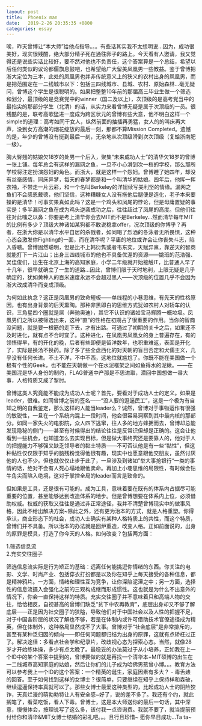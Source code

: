 ```yaml
---
layout: post
title:  Phoenix man
date:   2019-2-26 20:35:35 +0800
categories: essay
---
```


唉，昨天曾博让“本大师”给他点指导。。。有些话其实我不太想明说...因为，成功很美好，现实很残酷，绝大部分精子死在通往卵子的路上。今天看有人邀请，我又觉得还是说些实话比较好，要不然对他也不负责任，这个答案算是一个总结，希望以后任何类似的议论都偃旗息鼓吧，也希望给广大留美凤凰男一些教益。鉴于曾博把浙大定位为三本，此处的凤凰男也并非传统意义上的狭义的农村出身的凤凰男，而是把范围定在一二线城市以下：包括三四线城市、县城、农村、原始森林...毫无疑问，曾博这个学生是很聪明的。如果把整整10年前的那届高三毕业生做一个筛选和划分，最顶级的是竞赛党中的winner（国二及以上），次顶级的是高考党当中的最掐尖的那部分学生（北清）的话，从实力来看曾博无疑是属于次顶级的一员。很残酷的是，联考高歌猛进一度成为跨区状元的曾博有些大意，他不明白这样一个simple的道理：高考如同干女人，纵然前面的抽插再勇猛，女人的的叫床再大声，没到女方高潮的烟花绽放的最后一刻，那都不算Mission Completed。遗憾的是，年少的曾博没有挺到最后一刻，无奈地从次顶级滑到次次顶级（复蛤浙南肥一级）。  

胸大臀翘的姑娘欠18岁的处男一个后入，聚集“未来成功人士”的清华欠18岁的曾博一张上铺。每年总会有这样的漏网之鱼，一旦不小心滑到次一档的学校，那么那所学校将注定扮演怨妇的角色。而浙大，就是这样一个怨妇。曾博睡了她四年，却没有丝毫感情，同床异梦，每天的春梦都是和一个叫清华的姑娘。四年后，他挥一挥衣袖，不带走一片云彩，和一个名叫Berkeley的洋妞续写美利坚的情缘。漏网之鱼们不会感恩戴德，他们坚信，这种糟糠女人没有拖他后腿便是造化，老子本来要操的是清华！可事实果真如此吗？这是一个鸡头和凤尾的悖论，但是毋庸置疑的事实是：多半漏网之鱼在成为鸡头逆袭成功之后，往往超过了凤尾的高度。但他们往往对此嗤之以鼻：你要是考上清华你会去MIT而不是Berkeley...然而清华每年MIT的比例有多少？顶级大神诸如某狗都不敢说稳拿offer，况次顶级的你博乎？再者，在浙大你是以清华水平自居的杀戮者，如同喝了烈酒的冬泳者无所畏惧，这种心态会激发你Fighting的一面，而在清华呢？平庸的地位或许会让你丧失斗志，陷入昏聩。曾博固然聪明，但是比不上韩衍隽或者韦东奕，天赋异禀，靠逆天的智商就能打下一片江山；出身三四线城市的他也不具备优渥的资源——姚班的范浩强、吴佳俊们，出生在北京上海的高知家庭，小学二年级就开始接触IT，比普通人早了十几年，很早就确立了一生的道路...因此，曾博们限于天时地利，上限无疑是几乎确定的，犹如黄种人的百米速度永远不会超过黑人——次顶级的位置几乎不会因为浙大改成清华而变成顶级。  

为何如此执念？这正是凤凰男的致命短板——单线程的小巷思维，有先天的性格原因，也有出身背景的后天熏陶。那种非黑即白的思维方式犹如农村人对轿车的认识，三角星四个圈就是屌（奔驰奥迪），其它不认识的诸如宝马辉腾一概垃圾。凤凰男们之所以被筛选出来，这种“直”的性格在初期占了很重要的作用。当你的智商没问题，就是要一根筋的走下去，才有出路。可通过了初期的关卡之后，如果还不及时进化，就有点不合时宜了。这种进化，在凤凰男凤凰女的身上普遍存在，有的领悟得早，有的开化的晚，后者有些即便是留洋数年，也积重难返，表面是开化了，实际是换汤不换药。除了多了些全盘西化的对天朝的盲目否定和犬儒主义，几乎没有任何长进。不土不洋，不中不西，这地位就尴尬了。你既不能在美国做一个极有个性的Geek，也不能在天朝做一个在水泥框架之间如鱼得水的泥鳅。——在美国混是华人身份的制约，FLAG普通中产那是不思进取，潜回中国想做一番大事，人格特质又成了掣肘。  

曾博这类人究竟能不能成为成功人士呢？首先，要看对于成功人士的定义。如果是leader，很难。如同曾博之前的签名——“没人要的逗逼民工”，这是一个极为有自知之明的自我鉴定，那么这样的人能当leader么？诚然，曾博对于事物运作有很强的敏锐性，一旦在一个系统内混上一段时间，他会很容易洞察到其中最内核的那部分。如同一家失火的电影院，众人四下逃窜，往人多的地方蜂拥而去，曾博却总能发现隐秘的侧门——甚至有时候得出的结论往往是反常识但却是正确的。这会让他看到一些机会，也知道怎么去实现目标，但是做大事终究还是要靠人的，他对于人的把握能力不够强又缺乏领导者的黏土特质——不可否认他是有一些“黏性”，但这种黏性仅仅限于知乎的脑残粉觉得他很有趣，现实中也愿意跟他交朋友，虽然讨厌他的人也不少。但也就仅仅止步于此了，一旦涉及到诸如”举大事抢银行“一类的事情的话，绝对不会有人死心塌地跟他卖命。再加上小巷思维的局限性，有时候会钻牛角尖而陷入绝境，这对于掌控全局的leader而言是致命的。  

但如果是工具，还是很有可能的。成为工具，意味着要在既有的体系内占据尽可能重要的位置，甚至能够达到改造体系的地步。但是曾博想要在体系内上位，必须借助权威。权威的获取又往往是通过非正常途径，我并不清楚曾博现实中的做事风格，因此不给出解决方案~除此之外，还有更为治本的方式，就是人格重塑。你得承认，商业形态下的社会，成功人士确实有某种人格特质上的共性，而这个特质，曾博们并不具备。所以治本的办法就是回炉重造，改变人格。正如前面说的，出身的原罪是模具，打造了你今天的人格。如何改变？包括两方面：  

1.筛选信息流  
2.充实交往圈子  

筛选信息流实际是行为矫正的基础：远离任何能挑逗你情绪的东西。你关注的电影、文学、时尚产业、包括穿衣打扮都是以及你在知乎上每天接受的各种信息，都是精神鸦片。一方面，情绪和理性互为竞争，让你深陷泥潭之中；另一方面，选择性的信息流摄入会强化之前的三观构成继而形成惯性。这也就是为什么不出意外的情况下，你会一直保持这样的特质。充实交往圈子并不意味着只和高端人物的交往，恰恰相反，自视甚高的曾博们缺乏“贫下中农再教育”，底层出身却又不够了解底层——正是因为社交圈子的狭隘，导致他们对于中国社会以及人性的把握不足，对于中国各阶层的状况了解也不够，若是在体制内或许可借助技术官僚途径成为精英，但在体制外，这种格局显然成不了大事。曾博对于“社会底层”是非常排斥的，甚至有某种泛归因的倾向——即任何问题都归结为出身的原罪，这就有点矫枉过正了。解决途径：多看点社会学和纪录片，改歧视心态为探索心态。当然，就像28岁才开始练体操，多少有点太晚了。最稳妥的办法莫过于从小培养，正如我在上一个ID中的某个答案中提到的，曾博要做的就是再找一个清华本+MIT硕博的出生在一二线城市高知家庭的姑娘，然后让你们的儿子成为哈佛男孩曾小博。。。教育方法可以参考我上一个ID的这个答案：一个精英的诞生，家庭因素有多大？ - 毒舌婊的回答。至于如何找到这样的女博士？很简单，只要继续在知乎上保持样和森破，继续逗逼保持率真就可以了。那些女博士最爱这种类型的，比起成功人士的阴险狡诈，天真烂漫的萌勃勃特让人有安全感~好了，说的差不多了。我还有个约，就此搁笔了，看菜吃饭，看人下毒。曾博士，这是本大师送你的最后一句话，其中深意，慢慢体会，按理说写了这么多，该付我一点咨询费。我就不要了，就当提前预付给你和清华&MIT女博士结婚的彩礼吧。。。且行且珍惜~ 愿你早日成功...Ta ta~


